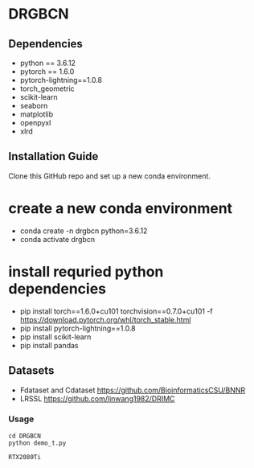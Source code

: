 # DRGBCN
## Dependencies
* python == 3.6.12
* pytorch == 1.6.0
* pytorch-lightning==1.0.8
* torch_geometric
* scikit-learn 
* seaborn
* matplotlib
* openpyxl
* xlrd

## Installation Guide
Clone this GitHub repo and set up a new conda environment.
# create a new conda environment
* conda create -n drgbcn python=3.6.12
* conda activate drgbcn
# install requried python dependencies
* pip install torch==1.6.0+cu101 torchvision==0.7.0+cu101 -f https://download.pytorch.org/whl/torch_stable.html
* pip install pytorch-lightning==1.0.8
* pip install scikit-learn
* pip install pandas


## Datasets
* Fdataset and Cdataset https://github.com/BioinformaticsCSU/BNNR
* LRSSL https://github.com/linwang1982/DRIMC

### Usage
```shell
cd DRGBCN
python demo_t.py
```
```device
RTX2080Ti
```
